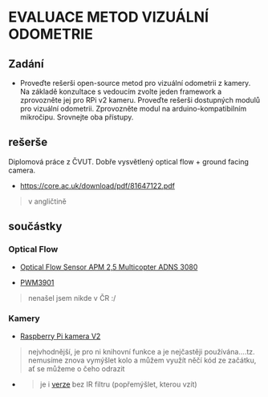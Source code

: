 # EVALUACE METOD VIZUÁLNÍ ODOMETRIE
## Zadání 
- Proveďte rešerši open-source metod pro vizuální odometrii z kamery. Na základě konzultace s vedoucím zvolte jeden framework a zprovozněte jej pro RPi v2 kameru. Proveďte rešerši dostupných modulů pro vizuální odometrii. Zprovozněte modul na arduino-kompatibilním mikročipu. Srovnejte oba přístupy.


## rešerše
Diplomová práce z ČVUT. Dobře vysvětlený optical flow + ground facing camera.
- https://core.ac.uk/download/pdf/81647122.pdf
> v angličtině

## součástky
### Optical Flow
- [Optical Flow Sensor APM 2,5 Multicopter ADNS 3080]( https://dratek.cz/arduino/1383-optical-flow-sensor-apm2.5-multicopter-adns-3080-opticky-senzor-pro-arduino.html?utm_source=ehub&utm_medium=affiliate&ehub=d30bc48507464845a0b6d888e65bfc33)

- [PWM3901](https://www.aliexpress.com/item/1005002091547875.html?pdp_npi=2%40dis%21USD%21US%20%2415.16%21US%20%2412.13%21%21%21%21%21%402103222116774496407811127e047c%2112000018714134976%21btf&_t=pvid:bcf2b3b7-14b4-45c6-a6dc-e6720313ed10&afTraceInfo=1005002091547875__pc__pcBridgePPC__xxxxxx__1677449641&spm=a2g0o.ppclist.product.mainProduct) 
>  nenašel jsem nikde v ČR :/

### Kamery
- [Raspberry Pi kamera V2](https://rpishop.cz/mipi-kamerove-moduly/329-raspberry-pi-kamera-modul-v2.html?gclid=Cj0KCQiAo-yfBhD_ARIsANr56g5VIHvnlIzASSeSK-qNFbvD6W1O3ZsQqv9FN3JUUhNKdE-j2TJ5GYIaApptEALw_wcB)
>nejvhodnější, je pro ni knihovní funkce a je nejčastěji používána....tz. nemusíme znova vymýšlet kolo a můžem využít něčí kód ze začátku, ať se můžeme o čeho odrazit
- > je i [verze](https://rpishop.cz/mipi-kamerove-moduly/331-raspberry-pi-noir-kamera-modul-v2.html) bez IR filtru (popřemýšlet, kterou vzít)
